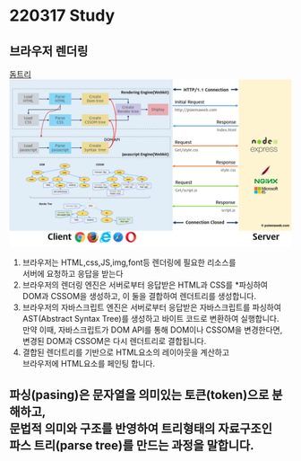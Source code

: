 # 220317 Study

## 브라우저 렌더링

[돔트리](220310.md)
![렌더링](rendering.png)

1. 브라우저는 HTML,css,JS,img,font등 렌더링에 필요한 리소스를<br>
   서버에 요청하고 응답을 받는다
2. 브라우저의 렌더링 엔진은 서버로부터 응답받은 HTML과 CSS를 \*파싱하여<br>
   DOM과 CSSOM을 생성하고, 이 둘을 결합하여 렌더트리를 생성합니다.
3. 브라우저의 자바스크립트 엔진은 서버로부터 응답받은 자바스크립트를 파싱하여<br>
   AST(Abstract Syntax Tree)를 생성하고 바이트 코드로 변환하여 실행합니다.<br> 만약 이때, 자바스크립트가 DOM API를 통해 DOM이나 CSSOM을 변경한다면,<br> 변경된 DOM과 CSSOM은 다시 렌더트리로 결합됩니다.
4. 결합된 렌더트리를 기반으로 HTML요소의 레이아웃을 계산하고 <br>
   브라우저에 HTML요소를 페인팅 합니다.

## 파싱(pasing)은 문자열을 의미있는 토큰(token)으로 분해하고,<br> 문법적 의미와 구조를 반영하여 트리형태의 자료구조인 <br>파스 트리(parse tree)를 만드는 과정을 말합니다.
